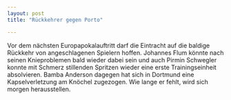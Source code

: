 ```yaml
---
layout: post
title: "Rückkehrer gegen Porto"

---
```


Vor dem nächsten Europapokalauftritt darf die Eintracht auf die baldige Rückkehr von angeschlagenen Spielern hoffen. Johannes Flum könnte nach seinen Knieproblemen bald wieder dabei sein und auch Pirmin Schwegler konnte mit Schmerz stillenden Spritzen wieder eine erste Trainingseinheit absolvieren. Bamba Anderson dagegen hat sich in Dortmund eine Kapselverletzung am Knöchel zugezogen. Wie lange er fehlt, wird sich morgen herausstellen.



